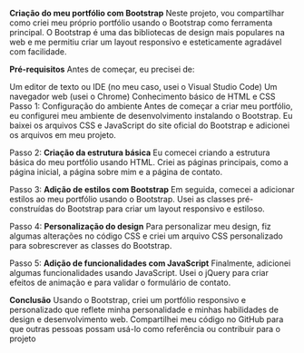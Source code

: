 **Criação do meu portfólio com Bootstrap**
Neste projeto, vou compartilhar como criei meu próprio portfólio usando o Bootstrap como ferramenta principal. O Bootstrap é uma das bibliotecas de design mais populares na web e me permitiu criar um layout responsivo e esteticamente agradável com facilidade.

**Pré-requisitos**
Antes de começar, eu precisei de:

Um editor de texto ou IDE (no meu caso, usei o Visual Studio Code)
Um navegador web (usei o Chrome)
Conhecimento básico de HTML e CSS
Passo 1: Configuração do ambiente
Antes de começar a criar meu portfólio, eu configurei meu ambiente de desenvolvimento instalando o Bootstrap. Eu baixei os arquivos CSS e JavaScript do site oficial do Bootstrap e adicionei os arquivos em meu projeto.

Passo 2: **Criação da estrutura básica**
Eu comecei criando a estrutura básica do meu portfólio usando HTML. Criei as páginas principais, como a página inicial, a página sobre mim e a página de contato.

Passo 3: **Adição de estilos com Bootstrap**
Em seguida, comecei a adicionar estilos ao meu portfólio usando o Bootstrap. Usei as classes pré-construídas do Bootstrap para criar um layout responsivo e estiloso.

Passo 4: **Personalização do design**
Para personalizar meu design, fiz algumas alterações no código CSS e criei um arquivo CSS personalizado para sobrescrever as classes do Bootstrap.

Passo 5: **Adição de funcionalidades com JavaScript**
Finalmente, adicionei algumas funcionalidades usando JavaScript. Usei o jQuery para criar efeitos de animação e para validar o formulário de contato.

**Conclusão**
Usando o Bootstrap, criei um portfólio responsivo e personalizado que reflete minha personalidade e minhas habilidades de design e desenvolvimento web. Compartilhei meu código no GitHub para que outras pessoas possam usá-lo como referência ou contribuir para o projeto
